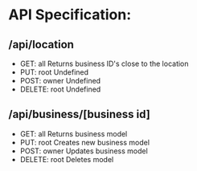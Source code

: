 # API Specification:

## /api/location
- GET:      all     Returns business ID's close to the location
- PUT:      root    Undefined
- POST:     owner   Undefined
- DELETE:   root    Undefined

## /api/business/[business id]
- GET:      all     Returns business model
- PUT:      root    Creates new business model
- POST:     owner   Updates business model
- DELETE:   root    Deletes model
